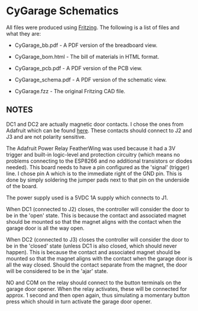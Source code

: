 # CyGarage Schematics

All files were produced using [Fritzing](https://fritzing.org/home/). The following is a list of files and what they are:

- CyGarage_bb.pdf - A PDF version of the breadboard view.

- CyGarage_bom.html - The bill of materials in HTML format.

- CyGarage_pcb.pdf - A PDF version of the PCB view.

- CyGarage_schema.pdf - A PDF version of the schematic view.

- CyGarage.fzz - The original Fritzing CAD file.

## NOTES

DC1 and DC2 are actually magnetic door contacts. I chose the ones from Adafruit which can be found [here](https://www.adafruit.com/product/375?gclid=EAIaIQobChMI59zX7pOo4wIVE4zICh2WnAJ3EAQYASABEgKrYfD_BwE). These contacts should connect to J2 and J3 and are not polarity sensitive.

The Adafruit Power Relay FeatherWing was used because it had a 3V trigger and built-in logic-level and protection circuitry (which means no problems connecting to the ESP8266 and no additional transistors or diodes needed). This board needs to have a pin configured as the 'signal' (trigger) line. I chose pin A which is to the immediate right of the GND pin. This is done by simply soldering the jumper pads next to that pin on the underside of the board.

The power supply used is a 5VDC 1A supply which connects to J1.

When DC1 (connected to J2) closes, the controller will consider the door to be in the 'open' state. This is because the contact and associated magnet should be mounted so that the magnet aligns with the contact when the garage door is all the way open.

When DC2 (connected to J3) closes the controller will consider the door to be in the 'closed' state (unless DC1 is also closed, which should never happen). This is because the contact and associated magnet should be mounted so that the magnet aligns with the contact when the garage door is all the way closed. Should the contact separate from the magnet, the door will be considered to be in the 'ajar' state.

NO and COM on the relay should connect to the button terminals on the garage door opener. When the relay activates, these will be connected for approx. 1 second and then open again, thus simulating a momentary button press which should in turn activate the garage door opener.
